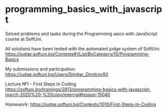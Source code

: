 # programming_basics_with_javascript
 Solved problems and tasks during the Programming asics with JavaScript course at SoftUni.

All solutions have been tested with the automated judge system of SoftUni:
 https://judge.softuni.bg/Contests#!/List/ByCategory/15/Programming-Basics

My submissions and participation:
 https://judge.softuni.bg/Users/Dimitar_Dimitrov93

Lecture №1 - First Steps In Coding
https://softuni.bg/trainings/2813/programming-basics-with-javascript-march-2020%20-%20copy/internal#lesson-15040

Homework:
 https://judge.softuni.bg/Contests/1010/First-Steps-In-Coding
